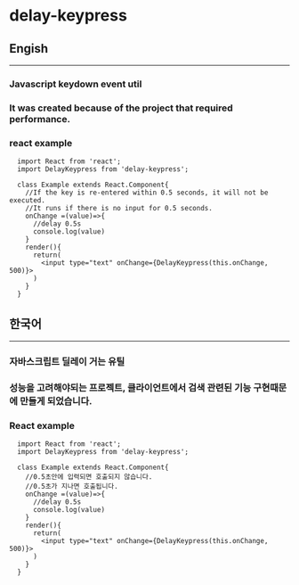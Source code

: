 # delay-keypress

## Engish

---

### Javascript keydown event util

### It was created because of the project that required performance.

### react example

```
  import React from 'react';
  import DelayKeypress from 'delay-keypress';

  class Example extends React.Component{
    //If the key is re-entered within 0.5 seconds, it will not be executed.
    //It runs if there is no input for 0.5 seconds.
    onChange =(value)=>{
      //delay 0.5s
      console.log(value)
    }
    render(){
      return(
        <input type="text" onChange={DelayKeypress(this.onChange, 500)}>
      )
    }
  }
```

## 한국어

---

### 자바스크립트 딜레이 거는 유틸

### 성능을 고려해야되는 프로젝트, 클라이언트에서 검색 관련된 기능 구현때문에 만들게 되었습니다.

### React example

```
  import React from 'react';
  import DelayKeypress from 'delay-keypress';

  class Example extends React.Component{
    //0.5초안에 입력되면 호출되지 않습니다.
    //0.5초가 지나면 호출됩니다.
    onChange =(value)=>{
      //delay 0.5s
      console.log(value)
    }
    render(){
      return(
        <input type="text" onChange={DelayKeypress(this.onChange, 500)}>
      )
    }
  }
```
